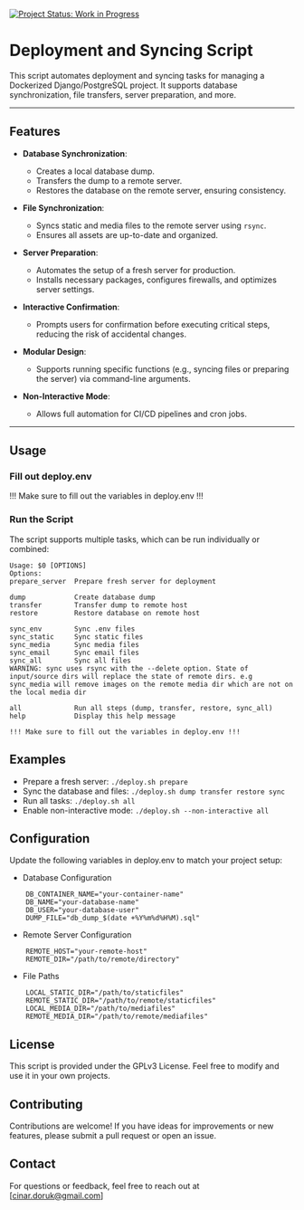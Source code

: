 [![Project Status: Work in Progress](https://img.shields.io/badge/status-work--in--progress-yellow)](https://github.com/yourusername/yourproject)
# Deployment and Syncing Script

This script automates deployment and syncing tasks for managing a Dockerized Django/PostgreSQL project. It supports database synchronization, file transfers, server preparation, and more.

---

## Features

- **Database Synchronization**:
  - Creates a local database dump.
  - Transfers the dump to a remote server.
  - Restores the database on the remote server, ensuring consistency.

- **File Synchronization**:
  - Syncs static and media files to the remote server using `rsync`.
  - Ensures all assets are up-to-date and organized.

- **Server Preparation**:
  - Automates the setup of a fresh server for production.
  - Installs necessary packages, configures firewalls, and optimizes server settings.

- **Interactive Confirmation**:
  - Prompts users for confirmation before executing critical steps, reducing the risk of accidental changes.

- **Modular Design**:
  - Supports running specific functions (e.g., syncing files or preparing the server) via command-line arguments.

- **Non-Interactive Mode**:
  - Allows full automation for CI/CD pipelines and cron jobs.

---

## Usage

### Fill out deploy.env

!!! Make sure to fill out the variables in deploy.env !!!

### Run the Script
The script supports multiple tasks, which can be run individually or combined:

```
Usage: $0 [OPTIONS]
Options:
prepare_server  Prepare fresh server for deployment

dump            Create database dump
transfer        Transfer dump to remote host
restore         Restore database on remote host

sync_env        Sync .env files
sync_static     Sync static files
sync_media      Sync media files
sync_email      Sync email files
sync_all        Sync all files
WARNING: sync uses rsync with the --delete option. State of input/source dirs will replace the state of remote dirs. e.g sync_media will remove images on the remote media dir which are not on the local media dir

all             Run all steps (dump, transfer, restore, sync_all)
help            Display this help message

!!! Make sure to fill out the variables in deploy.env !!!
```

## Examples

* Prepare a fresh server:
`
	./deploy.sh prepare
`
* Sync the database and files:
`
	./deploy.sh dump transfer restore sync
`
* Run all tasks:
`
	./deploy.sh all
`
* Enable non-interactive mode:
`
	./deploy.sh --non-interactive all
`
## Configuration

Update the following variables in deploy.env to match your project setup:
* Database Configuration
```
	DB_CONTAINER_NAME="your-container-name"
	DB_NAME="your-database-name"
	DB_USER="your-database-user"
	DUMP_FILE="db_dump_$(date +%Y%m%d%H%M).sql"
```
* Remote Server Configuration
```
	REMOTE_HOST="your-remote-host"
	REMOTE_DIR="/path/to/remote/directory"
```
* File Paths
```
	LOCAL_STATIC_DIR="/path/to/staticfiles"
	REMOTE_STATIC_DIR="/path/to/remote/staticfiles"
	LOCAL_MEDIA_DIR="/path/to/mediafiles"
	REMOTE_MEDIA_DIR="/path/to/remote/mediafiles"
```
## License

This script is provided under the GPLv3 License. Feel free to modify and use it in your own projects.

## Contributing

Contributions are welcome! If you have ideas for improvements or new features, please submit a pull request or open an issue.

## Contact

For questions or feedback, feel free to reach out at [cinar.doruk@gmail.com]
